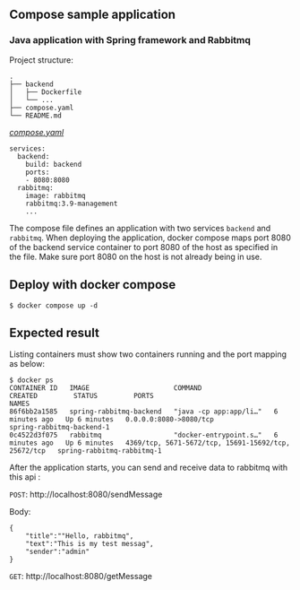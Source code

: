 ## Compose sample application

### Java application with Spring framework and Rabbitmq

Project structure:
```
.
├── backend
│   ├── Dockerfile
│   └── ...
├── compose.yaml
└── README.md

```

[_compose.yaml_](compose.yaml)
```
services:
  backend:
    build: backend
    ports:
    - 8080:8080
  rabbitmq:
    image: rabbitmq
    rabbitmq:3.9-management
    ...
```
The compose file defines an application with two services `backend` and `rabbitmq`.
When deploying the application, docker compose maps port 8080 of the backend service container to port 8080 of the host as specified in the file.
Make sure port 8080 on the host is not already being in use.

## Deploy with docker compose

```
$ docker compose up -d
```

## Expected result

Listing containers must show two containers running and the port mapping as below:
```
$ docker ps
CONTAINER ID   IMAGE                     COMMAND                  CREATED         STATUS         PORTS                                                 NAMES
86f6bb2a1585   spring-rabbitmq-backend   "java -cp app:app/li…"   6 minutes ago   Up 6 minutes   0.0.0.0:8080->8080/tcp                                spring-rabbitmq-backend-1
0c4522d3f075   rabbitmq                  "docker-entrypoint.s…"   6 minutes ago   Up 6 minutes   4369/tcp, 5671-5672/tcp, 15691-15692/tcp, 25672/tcp   spring-rabbitmq-rabbitmq-1
```

After the application starts, you can send and receive data to rabbitmq with this api :

`POST`: http://localhost:8080/sendMessage

Body:
```
{
    "title":""Hello, rabbitmq",
    "text":"This is my test messag",
    "sender":"admin"
}
```

`GET`: http://localhost:8080/getMessage

